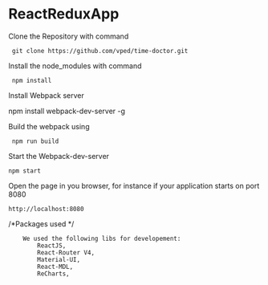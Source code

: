 
# ReactReduxApp

Clone the Repository with command

     git clone https://github.com/vped/time-doctor.git
    
Install the node_modules with command

     npm install

 Install Webpack server

 npm install webpack-dev-server -g


Build the webpack using

     npm run build
 
Start the Webpack-dev-server


    npm start
    
Open the page in you browser, for instance if your application starts on port 8080

    http://localhost:8080

/*Packages used */

		We used the following libs for developement:
			ReactJS,
			React-Router V4,
			Material-UI,
			React-MDL,
			ReCharts,







